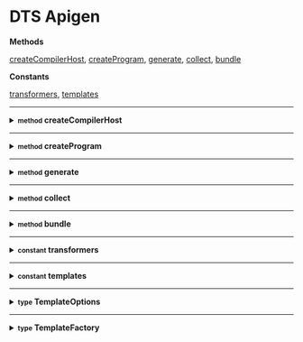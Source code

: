 # DTS Apigen







**Methods**

<a href="#createcompilerhost">createCompilerHost</a>, <a href="#createprogram">createProgram</a>, <a href="#generate">generate</a>, <a href="#collect">collect</a>, <a href="#bundle">bundle</a>


**Constants**

<a href="#transformers">transformers</a>, <a href="#templates">templates</a>




<hr />

<details>
<summary><strong id="createcompilerhost"><small>method</small>  createCompilerHost</strong></summary><br />

<p>Create a custom CompilerHost that treats JS files as regular TS files in order to generate declarations.</p>

<details>
<summary>
<code>(options: CompilerOptions), setParentNodes?: boolean), oldHost?: CompilerHost)): CompilerHost</code>
</summary><br />

<strong>Params</strong>

<table>
    <thead>
        <th align="left">Name</th>
        <th align="left">Type</th>
        <th align="center">Optional</th>
        <th align="left">Description</th>
    </thead>
    <tbody>
        <tr>
            <td>options</td>
            <td><code>CompilerOptions</code></td>
            <td align="center"></td>
            <td>The CompilerOptions to use</td></tr>
<tr>
            <td>setParentNodes</td>
            <td><code>boolean</code></td>
            <td align="center">✓</td>
            <td></td></tr>
<tr>
            <td>oldHost</td>
            <td><code>CompilerHost</code></td>
            <td align="center">✓</td>
            <td></td>
        </tr>
    </tbody>
</table>

<strong>Returns</strong>: <code>CompilerHost</code> 

</details>



</details>

<hr />

<details>
<summary><strong id="createprogram"><small>method</small>  createProgram</strong></summary><br />

<p>Create a TypeScript program with custom transformers and custom resolution for JS files</p>

<details>
<summary>
<code>(fileNames: ReadonlyArray&lt;string&gt;), options: CompilerOptions), host?: CompilerHost), oldProgram?: Program), configFileParsingDiagnostics?: ReadonlyArray&lt;Diagnostic&gt;)): Program</code>
</summary><br />

<strong>Params</strong>

<table>
    <thead>
        <th align="left">Name</th>
        <th align="left">Type</th>
        <th align="center">Optional</th>
        <th align="left">Description</th>
    </thead>
    <tbody>
        <tr>
            <td>fileNames</td>
            <td><code>ReadonlyArray&lt;string&gt;</code></td>
            <td align="center"></td>
            <td>A list of sources to transform</td></tr>
<tr>
            <td>options</td>
            <td><code>CompilerOptions</code></td>
            <td align="center"></td>
            <td>The TypeScript compiler options</td></tr>
<tr>
            <td>host</td>
            <td><code>CompilerHost</code></td>
            <td align="center">✓</td>
            <td></td></tr>
<tr>
            <td>oldProgram</td>
            <td><code>Program</code></td>
            <td align="center">✓</td>
            <td></td></tr>
<tr>
            <td>configFileParsingDiagnostics</td>
            <td><code>ReadonlyArray&lt;Diagnostic&gt;</code></td>
            <td align="center">✓</td>
            <td></td>
        </tr>
    </tbody>
</table>

<strong>Returns</strong>: <code>Program</code> A TypeScript program

</details>



</details>

<hr />

<details>
<summary><strong id="generate"><small>method</small>  generate</strong></summary><br />

<p></p>

<details>
<summary>
<code>(fileNames: string[]), options: CompilerOptions)): EmitResult</code>
</summary><br />

<strong>Params</strong>

<table>
    <thead>
        <th align="left">Name</th>
        <th align="left">Type</th>
        <th align="center">Optional</th>
        <th align="left">Description</th>
    </thead>
    <tbody>
        <tr>
            <td>fileNames</td>
            <td><code>string[]</code></td>
            <td align="center"></td>
            <td></td></tr>
<tr>
            <td>options</td>
            <td><code>CompilerOptions</code></td>
            <td align="center"></td>
            <td></td>
        </tr>
    </tbody>
</table>

<strong>Returns</strong>: <code>EmitResult</code> 

</details>



</details>

<hr />

<details>
<summary><strong id="collect"><small>method</small>  collect</strong></summary><br />

<p></p>

<details>
<summary>
<code>(fileName: string)): {
    symbols: Symbol[];
    exported: Symbol[];
    references: Map&lt;Symbol, Identifier[]&gt;;
    typechecker: TypeChecker;
}</code>
</summary><br />

<strong>Params</strong>

<table>
    <thead>
        <th align="left">Name</th>
        <th align="left">Type</th>
        <th align="center">Optional</th>
        <th align="left">Description</th>
    </thead>
    <tbody>
        <tr>
            <td>fileName</td>
            <td><code>string</code></td>
            <td align="center"></td>
            <td></td>
        </tr>
    </tbody>
</table>

<strong>Returns</strong>: <code>{     symbols: Symbol[];     exported: Symbol[];     references: Map&lt;Symbol, Identifier[]&gt;;     typechecker: TypeChecker; }</code> 

</details>



</details>

<hr />

<details>
<summary><strong id="bundle"><small>method</small>  bundle</strong></summary><br />

<p></p>

<details>
<summary>
<code>(fileName: string)): SourceFile</code>
</summary><br />

<strong>Params</strong>

<table>
    <thead>
        <th align="left">Name</th>
        <th align="left">Type</th>
        <th align="center">Optional</th>
        <th align="left">Description</th>
    </thead>
    <tbody>
        <tr>
            <td>fileName</td>
            <td><code>string</code></td>
            <td align="center"></td>
            <td></td>
        </tr>
    </tbody>
</table>

<strong>Returns</strong>: <code>SourceFile</code> 

</details>



</details>

<hr />

<details>
<summary><strong id="transformers"><small>constant</small>  transformers</strong></summary><br />

<p>The full list of JSDoc transformers.</p>



<strong>Type:</strong>

<pre>TransformerFactory&lt;SourceFile&gt;[]</pre>

</details>

<hr />

<details>
<summary><strong id="templates"><small>constant</small>  templates</strong></summary><br />

<p>A list of template factories for documentation generation.</p>



<strong>Type:</strong>

<pre>{
    [key: string]: <a href="#templatefactory">TemplateFactory</a>&lt;<a href="#templateoptions">TemplateOptions</a>&gt;;
}</pre>

</details>

<hr />

<details>
<summary><strong id="templateoptions"><small>type</small>  TemplateOptions</strong></summary><br />

<p>The options to pass to the template generator.
`out` property is always required.</p>



<pre>{
    out: string;
    [key: string]: any;
}</pre>

</details>

<hr />

<details>
<summary><strong id="templatefactory"><small>type</small>  TemplateFactory</strong></summary><br />

<p>A function that generate documentation using source files, package json data and template options.</p>



<pre>(sourceFile: SourceFile, options: T): void</pre>

</details>